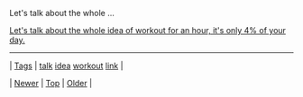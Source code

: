 <!--
title: Let&apos;s talk about the whole idea of workout for an hour, it&apos;s only 4% of your day.
date: 2020-06-28T15:27:00.258Z
tags: talk, idea, workout, link
-->


Let's talk about the whole ...

[Let's talk about the whole idea of workout for an hour, it's only 4% of your day.](http://gingerfruitkate.tumblr.com/post/73492820565/lets-talk-about-the-whole-idea-of-workout-for-an-hour)

<!--BOTTOM-POST-NAVIGATION-->
---

| [Tags](tags.md) | [talk](tag-talk.md) [idea](tag-idea.md) [workout](tag-workout.md) [link](tag-link.md) |

| [Newer](74063465644.md) | [Top](index.md) | [Older](74163073573.md) |